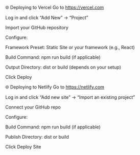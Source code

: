 🌐 Deploying to Vercel
Go to https://vercel.com

Log in and click “Add New” → “Project”

Import your GitHub repository

Configure:

Framework Preset: Static Site or your framework (e.g., React)

Build Command: npm run build (if applicable)

Output Directory: dist or build (depends on your setup)

Click Deploy

🌐 Deploying to Netlify
Go to https://netlify.com

Log in and click “Add new site” → “Import an existing project”

Connect your GitHub repo

Configure:

Build Command: npm run build (if applicable)

Publish Directory: dist or build

Click Deploy Site